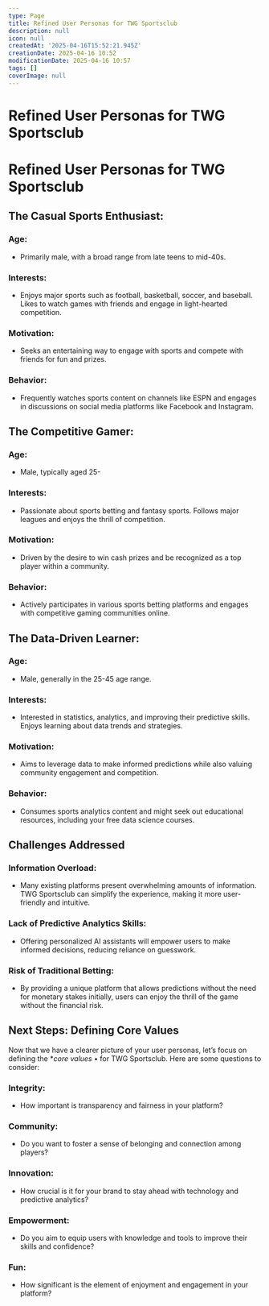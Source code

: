 ```yaml
---
type: Page
title: Refined User Personas for TWG Sportsclub
description: null
icon: null
createdAt: '2025-04-16T15:52:21.945Z'
creationDate: 2025-04-16 10:52
modificationDate: 2025-04-16 10:57
tags: []
coverImage: null
---
```


# Refined User Personas for TWG Sportsclub

# Refined User Personas for TWG Sportsclub

## The Casual Sports Enthusiast:

### Age: 

- Primarily male, with a broad range from late teens to mid-40s.

### Interests: 

- Enjoys major sports such as football, basketball, soccer, and baseball. Likes to watch games with friends and engage in light-hearted competition.

### Motivation: 

- Seeks an entertaining way to engage with sports and compete with friends for fun and prizes.

### Behavior: 

- Frequently watches sports content on channels like ESPN and engages in discussions on social media platforms like Facebook and Instagram.

## The Competitive Gamer:

### Age: 

- Male, typically aged 25-

### Interests: 

- Passionate about sports betting and fantasy sports. Follows major leagues and enjoys the thrill of competition.

### Motivation: 

- Driven by the desire to win cash prizes and be recognized as a top player within a community.

### Behavior: 

- Actively participates in various sports betting platforms and engages with competitive gaming communities online.

## The Data-Driven Learner:

### Age: 

- Male, generally in the 25-45 age range.

### Interests: 

- Interested in statistics, analytics, and improving their predictive skills. Enjoys learning about data trends and strategies.

### Motivation: 

- Aims to leverage data to make informed predictions while also valuing community engagement and competition.

### Behavior: 

- Consumes sports analytics content and might seek out educational resources, including your free data science courses.

## Challenges Addressed

### Information Overload: 

- Many existing platforms present overwhelming amounts of information. TWG Sportsclub can simplify the experience, making it more user-friendly and intuitive.

### Lack of Predictive Analytics Skills: 

- Offering personalized AI assistants will empower users to make informed decisions, reducing reliance on guesswork.

### Risk of Traditional Betting: 

- By providing a unique platform that allows predictions without the need for monetary stakes initially, users can enjoy the thrill of the game without the financial risk.

## Next Steps: Defining Core Values

Now that we have a clearer picture of your user personas, let’s focus on defining the **core values*
• for TWG Sportsclub. Here are some questions to consider:

### Integrity: 

- How important is transparency and fairness in your platform?

### Community: 

- Do you want to foster a sense of belonging and connection among players?

### Innovation: 

- How crucial is it for your brand to stay ahead with technology and predictive analytics?

### Empowerment: 

- Do you aim to equip users with knowledge and tools to improve their skills and confidence?

### Fun: 

- How significant is the element of enjoyment and engagement in your platform?

